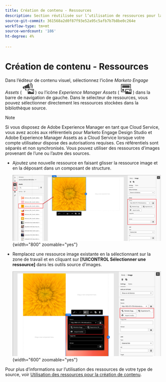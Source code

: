 ```yaml
---
title: Création de contenu - Ressources
description: Section réutilisée sur l’utilisation de ressources pour la création de contenu
source-git-commit: 361568a2d0f87f93e52a95c5afb7b7b8be0c264e
workflow-type: tm+mt
source-wordcount: '186'
ht-degree: 4%

---
```


# Création de contenu - Ressources

Dans l’éditeur de contenu visuel, sélectionnez l’icône _Marketo Engage Assets_ ( ![icône Marketo Engage Assets](../../help/assets/do-not-localize/icon-assets-me.svg) ) ou l’icône _Experience Manager Assets_ ( ![icône Marketo Engage Assets](../../help/assets/do-not-localize/icon-assets-aem.svg) ) dans la barre de navigation de gauche. Dans le sélecteur de ressources, vous pouvez sélectionner directement les ressources stockées dans la bibliothèque source.

>[!NOTE]
>
>Si vous disposez de Adobe Experience Manager en tant que Cloud Service, vous avez accès aux référentiels pour Marketo Engage Design Studio et Adobe Experience Manager Assets as a Cloud Service lorsque votre compte utilisateur dispose des autorisations requises. Ces référentiels sont séparés et non synchronisés. Vous pouvez utiliser des ressources d’images provenant de l’une ou l’autre des sources.

* Ajoutez une nouvelle ressource en faisant glisser la ressource image et en la déposant dans un composant de structure.

  ![Faites glisser une ressource de Marketo Engage sur la zone de travail et ajustez les paramètres](../assets/content-design-shared/content-design-add-asset.png){width="800" zoomable="yes"}

* Remplacez une ressource image existante en la sélectionnant sur la zone de travail et en cliquant sur **[!UICONTROL Sélectionner une ressource]** dans les outils source d’images.

  ![Sélectionnez une ressource dans la bibliothèque source](../assets/content-design-shared/visual-designer-select-an-asset.png){width="600" zoomable="yes"}

Pour plus d’informations sur l’utilisation des ressources de votre type de source, voir [Utilisation des ressources pour la création de contenu](../user/content/assets-overview.md#use-assets-for-content-authoring).